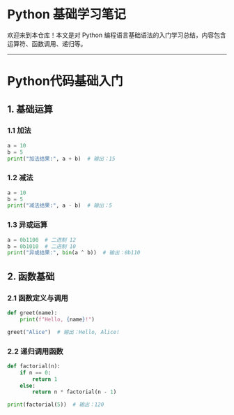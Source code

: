 # Python 基础学习笔记

欢迎来到本仓库！本文是对 Python 编程语言基础语法的入门学习总结，内容包含运算符、函数调用、递归等。

---

# Python代码基础入门

## 1. 基础运算

### 1.1 加法

```python
a = 10
b = 5
print("加法结果:", a + b)  # 输出：15
```

### 1.2 减法
```python
a = 10
b = 5
print("减法结果:", a - b)  # 输出：5
```

### 1.3 异或运算
```python
a = 0b1100  # 二进制 12
b = 0b1010  # 二进制 10
print("异或结果:", bin(a ^ b))  # 输出：0b110
```

## 2. 函数基础

### 2.1 函数定义与调用

```python
def greet(name):
    print(f"Hello, {name}!")

greet("Alice")  # 输出：Hello, Alice!
```
### 2.2 递归调用函数

```python
def factorial(n):
    if n == 0:
        return 1
    else:
        return n * factorial(n - 1)

print(factorial(5))  # 输出：120
```
